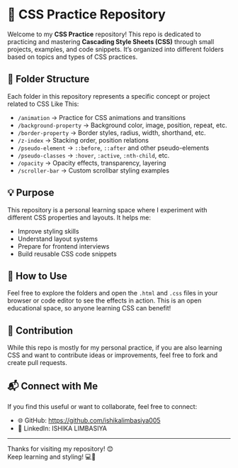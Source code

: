 # 🎨 CSS Practice Repository

Welcome to my **CSS Practice** repository! This repo is dedicated to practicing and mastering **Cascading Style Sheets (CSS)** through small projects, examples, and code snippets. It’s organized into different folders based on topics and types of CSS practices.

## 📁 Folder Structure

Each folder in this repository represents a specific concept or project related to CSS Like This:

- `/animation` → Practice for CSS animations and transitions  
- `/background-property` → Background color, image, position, repeat, etc.  
- `/border-property` → Border styles, radius, width, shorthand, etc.  
- `/z-index` → Stacking order, position relations  
- `/pseudo-element` → `::before`, `::after` and other pseudo-elements  
- `/pseudo-classes` → `:hover`, `:active`, `:nth-child`, etc.  
- `/opacity` → Opacity effects, transparency, layering  
- `/scroller-bar` → Custom scrollbar styling examples  


## 💡 Purpose

This repository is a personal learning space where I experiment with different CSS properties and layouts. It helps me:

- Improve styling skills
- Understand layout systems
- Prepare for frontend interviews
- Build reusable CSS code snippets

## 🔧 How to Use

Feel free to explore the folders and open the `.html` and `.css` files in your browser or code editor to see the effects in action. This is an open educational space, so anyone learning CSS can benefit!

## 🤝 Contribution

While this repo is mostly for my personal practice, if you are also learning CSS and want to contribute ideas or improvements, feel free to fork and create pull requests.

## 📬 Connect with Me

If you find this useful or want to collaborate, feel free to connect:

- 🌐 GitHub: https://github.com/ishikalimbasiya005
- 💼 LinkedIn: ISHIKA LIMBASIYA 

---

Thanks for visiting my repository! 😊  
Keep learning and styling! 💻🎨


